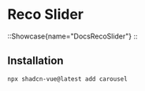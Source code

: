 # Reco Slider

::Showcase{name="DocsRecoSlider"}
::


## Installation

```bash
npx shadcn-vue@latest add carousel
```
